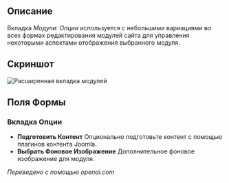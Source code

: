 <!-- Filename: Help6.x:Modules_Options_Tab / Display title: Модули: Вкладка «Параметры»   -->

## Описание

Вкладка *Модули: Опции* используется с небольшими вариациями во всех формах редактирования модулей сайта для управления некоторыми аспектами отображения выбранного модуля.

## Скриншот

![Расширенная вкладка модулей](../../../ru/images/modules/modules-custom-options-tab.png)

## Поля Формы

### Вкладка Опции

* **Подготовить Контент** Опционально подготовьте контент с помощью плагинов контента Joomla.
* **Выбрать Фоновое Изображение** Дополнительное фоновое изображение для модуля.

*Переведено с помощью openai.com*

